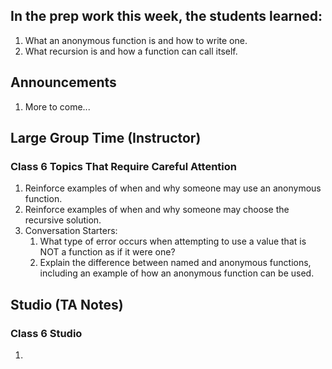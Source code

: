 ## In the prep work this week, the students learned:
1. What an anonymous function is and how to write one.
2. What recursion is and how a function can call itself.

## Announcements
1. More to come...

## Large Group Time (Instructor)

### Class 6 Topics That Require Careful Attention
1. Reinforce examples of when and why someone may use an anonymous function.
1. Reinforce examples of when and why someone may choose the recursive solution.
1. Conversation Starters:
   1. What type of error occurs when attempting to use a value that is NOT a function as if it were one?
   1. Explain the difference between named and anonymous functions, including an example of how an anonymous function can be used.

## Studio (TA Notes)

### Class 6 Studio
1. 